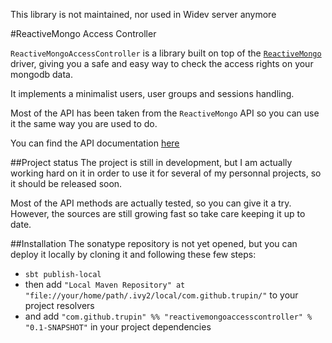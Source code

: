 This library is not maintained, nor used in Widev server anymore

#ReactiveMongo Access Controller

`ReactiveMongoAccessController` is a library built on top of the [`ReactiveMongo`](https://github.com/ReactiveMongo/ReactiveMongo) driver, giving you a safe and easy way to check the access rights on your mongodb data.

It implements a minimalist users, user groups and sessions handling.

Most of the API has been taken from the `ReactiveMongo` API so you can use it the same way you are used to do.

You can find the API documentation [here](http://trupin.github.io/ReactiveMongoAccessController/releases/nightly/api/#package)

##Project status
The project is still in development, but I am actually working hard on it in order to use it for several of my personnal projects, so it should be released soon.

Most of the API methods are actually tested, so you can give it a try. However, the sources are still growing fast so take care keeping it up to date.

##Installation
The sonatype repository is not yet opened, but you can deploy it locally by cloning it and following these few steps:

* `sbt publish-local`
* then add `"Local Maven Repository" at "file://your/home/path/.ivy2/local/com.github.trupin/"` to your project resolvers
* and add `"com.github.trupin" %% "reactivemongoaccesscontroller" % "0.1-SNAPSHOT"` in your project dependencies
